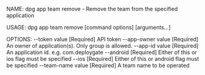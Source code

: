 NAME:
   dpg app team remove - Remove the team from the specified application

USAGE:
   dpg app team remove [command options] [arguments...]

OPTIONS:
   --token value      [Required] API token
   --app-owner value  [Required] An owner of application(s). Only group is allowed.
   --app-id value     [Required] An application id. e.g. com.deploygate
   --android          [Required] Either of this or ios flag must be specified
   --ios              [Required] Either of this or android flag must be specified
   --team-name value  [Required] A team name to be operated
   

